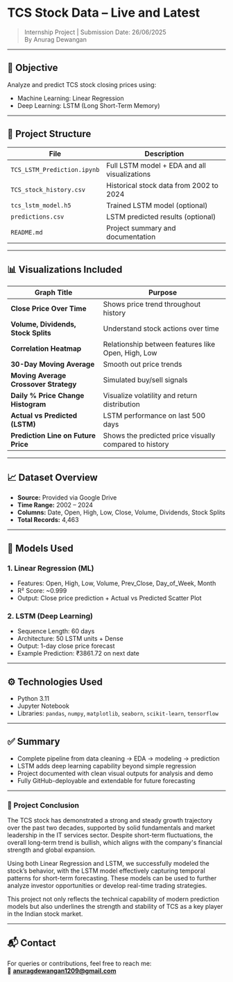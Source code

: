 # TCS Stock Data – Live and Latest

> Internship Project | Submission Date: 26/06/2025  
> By Anurag Dewangan

---

## 🎯 Objective

Analyze and predict TCS stock closing prices using:
- Machine Learning: Linear Regression  
- Deep Learning: LSTM (Long Short-Term Memory)

---

## 📁 Project Structure

| File                             | Description                                                  |
|----------------------------------|--------------------------------------------------------------|
| `TCS_LSTM_Prediction.ipynb`     | Full LSTM model + EDA and all visualizations                |
| `TCS_stock_history.csv`         | Historical stock data from 2002 to 2024                     |
| `tcs_lstm_model.h5`             | Trained LSTM model (optional)                               |
| `predictions.csv`               | LSTM predicted results (optional)                           |
| `README.md`                     | Project summary and documentation                           |

---

## 📊 Visualizations Included

| Graph Title                              | Purpose                                                  |
|------------------------------------------|----------------------------------------------------------|
| **Close Price Over Time**                | Shows price trend throughout history                     |
| **Volume, Dividends, Stock Splits**      | Understand stock actions over time                       |
| **Correlation Heatmap**                  | Relationship between features like Open, High, Low       |
| **30-Day Moving Average**                | Smooth out price trends                                  |
| **Moving Average Crossover Strategy**    | Simulated buy/sell signals                               |
| **Daily % Price Change Histogram**       | Visualize volatility and return distribution             |
| **Actual vs Predicted (LSTM)**           | LSTM performance on last 500 days                        |
| **Prediction Line on Future Price**      | Shows the predicted price visually compared to history   |

---

## 📈 Dataset Overview

- **Source:** Provided via Google Drive  
- **Time Range:** 2002 – 2024  
- **Columns:** Date, Open, High, Low, Close, Volume, Dividends, Stock Splits  
- **Total Records:** 4,463

---

## 🤖 Models Used

### 1. Linear Regression (ML)
- Features: Open, High, Low, Volume, Prev_Close, Day_of_Week, Month  
- R² Score: ~0.999  
- Output: Close price prediction + Actual vs Predicted Scatter Plot

### 2. LSTM (Deep Learning)
- Sequence Length: 60 days  
- Architecture: 50 LSTM units + Dense  
- Output: 1-day close price forecast  
- Example Prediction: ₹3861.72 on next date

---

## ⚙️ Technologies Used

- Python 3.11  
- Jupyter Notebook  
- Libraries: `pandas`, `numpy`, `matplotlib`, `seaborn`, `scikit-learn`, `tensorflow`

---

## ✅ Summary

- Complete pipeline from data cleaning → EDA → modeling → prediction  
- LSTM adds deep learning capability beyond simple regression  
- Project documented with clean visual outputs for analysis and demo  
- Fully GitHub-deployable and extendable for future forecasting

---

### 📌 Project Conclusion

The TCS stock has demonstrated a strong and steady growth trajectory over the past two decades, supported by solid fundamentals and market leadership in the IT services sector. Despite short-term fluctuations, the overall long-term trend is bullish, which aligns with the company's financial strength and global expansion.

Using both Linear Regression and LSTM, we successfully modeled the stock’s behavior, with the LSTM model effectively capturing temporal patterns for short-term forecasting. These models can be used to further analyze investor opportunities or develop real-time trading strategies.

This project not only reflects the technical capability of modern prediction models but also underlines the strength and stability of TCS as a key player in the Indian stock market.

---

## 📬 Contact

For queries or contributions, feel free to reach me:  
📧 **anuragdewangan1209@gmail.com**
